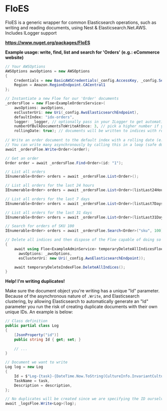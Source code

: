 # FloES
FloES is a generic wrapper for common Elasticsearch operations, such as writing and reading documents, using Nest & Elasticsearch.Net.AWS. Includes ILogger support

**https://www.nuget.org/packages/FloES**

**Example usage: write, find, list and search for 'Orders' (e.g.: eCommerce website)**
````C#
// Your AWSOptions
AWSOptions awsOptions = new AWSOptions
{
    Credentials = new BasicAWSCredentials(_config.AccessKey, _config.SecretAccessKey),
    Region = Amazon.RegionEndpoint.CACentral1
};

// Instantiate a new Floe for our 'Order' documents
_ordersFloe = new Floe<ExampleOrdersService>(
    awsOptions: awsOptions,
    esClusterUri: new Uri(_config.AwsElasticsearchEndpoint),
    defaultIndex: "idx-orders",
    logger: _logger, // optionally pass in your ILogger to get automatic logs
    numberOfBulkDocumentsToWriteAtOnce: 3, // pick a higher number if you're writing lots of documents very rapidly
    rollingDate: true); // documents will be written to indices with rolling dates (e.g.: idx-orders-2020-04-20)
    
// Write an order document to the default index with a rolling date (e.g.: "idx-orders-2020-03-06")
// You can write many asynchronously by calling this in a loop (safe due to BulkAsync usage with a smart numberOfBulkDocumentsToWriteAtOnce choice)
await _ordersFloe.Write<Order>(order);

// Get an order
Order order = await _ordersFloe.Find<Order>(id: "1");

// List all orders
IEnumerable<Order> orders = await _ordersFloe.List<Order>();

// List all orders for the last 24 hours
IEnumerable<Order> orders = await _ordersFloe.List<Order>(listLast24Hours: true);

// List all orders for the last 7 days
IEnumerable<Order> orders = await _ordersFloe.List<Order>(listLast7Days: true);

// List all orders for the last 31 days
IEnumerable<Order> orders = await _ordersFloe.List<Order>(listLast31Days: true);

// Search for orders of SKU 100
IEnumerable<Order> orders = await _ordersFloe.Search<Order>("sku", 100);

// Delete all indices and then dispose of the Floe capable of doing so
{
    await using Floe<ExampleAdminService> temporaryDeleteAllIndicesFloe = new Floe(
      awsOptions: _awsOptions,
      esClusterUri: new Uri(_config.AwsElasticsearchEndpoint));

    await temporaryDeleteIndexFloe.DeleteAllIndices();
}
````
**Help! I'm writing duplicates!**

Make sure the document object you're writing has a unique "Id" parameter. Because of the asynchronous nature of `.Write`, and Elasticsearch clustering, by allowing Elasticsearch to automatically generate an "Id" parameter you run the risk of creating duplicate documents with their own unique IDs. An example is below:
````C#
// Class definition
public partial class Log 
{
    [JsonProperty("id")]
    public string Id { get; set; }
    
    // ...
}

// Document we want to write
Log log = new Log
{
    Id = $"Log-{task}-{DateTime.Now.ToString(CultureInfo.InvariantCulture)}",
    TaskName = task,
    Description = description,
};

// No duplicates will be created since we are specifying the ID ourselves
await _logsFloe.Write<Log>(log);
````

